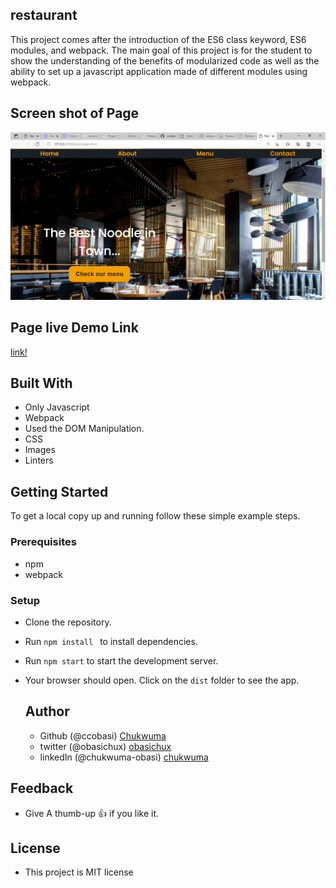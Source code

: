 ## restaurant
 This project comes after the introduction of the ES6 class keyword, ES6 modules, and webpack. The main goal of this project is for the student to show the understanding of the benefits of modularized code as well as the ability to set up a javascript application made of different modules using webpack.


 ## Screen shot of Page
<img src="./src/asset/home.png">


 ## Page live Demo Link

 [link!](https://flamboyant-ptolemy-e38460.netlify.app/)

 ## Built With

 - Only Javascript 
 - Webpack
 - Used the DOM Manipulation.
 - CSS
 - Images
 - Linters

 ## Getting Started

To get a local copy up and running follow these simple example steps.

### Prerequisites

- npm
- webpack

### Setup
- Clone the repository.
- Run `npm install ` to install dependencies.
- Run `npm start` to start the development server.
- Your browser should open. Click on the `dist` folder to see the app.


  ## Author

  - Github (@ccobasi)  [Chukwuma](www.github.com/ccobasi)
  - twitter (@obasichux)  [obasichux](www.twitter.com/obasichux)
  - linkedIn (@chukwuma-obasi)  [chukwuma](https://www.linkedin.com/in/chukwuma-obasi/)

 ## Feedback

 - Give A  thumb-up 👍 if you like it.


 ## License 

 - This project is MIT license




